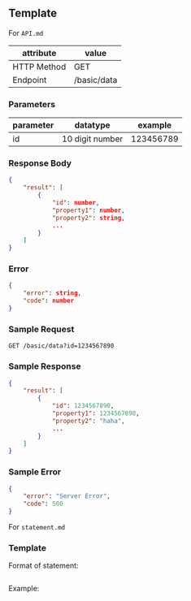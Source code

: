 ## Template

For `API.md`

| attribute   | value       |
| ----------- | ----------- |
| HTTP Method | GET         |
| Endpoint    | /basic/data |

### Parameters

| parameter | datatype        | example   |
| --------- | --------------- | --------- |
| id        | 10 digit number | 123456789 |

### Response Body

```json
{
    "result": [
        {
            "id": number,
            "property1": number,
            "property2": string,
            ...
        }
    ]
}
```

### Error

```json
{
	"error": string,
	"code": number
}
```

### Sample Request

```http
GET /basic/data?id=1234567890
```

### Sample Response

```json
{
    "result": [
        {
            "id": 1234567890,
            "property1": 1234567890,
            "property2": "haha",
            ...
        }
    ]
}
```

### Sample Error

```json
{
	"error": "Server Error",
	"code": 500
}
```

For `statement.md`

### Template

Format of statement:  
```sql
```

Example:  
```sql
```
